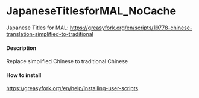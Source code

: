 # JapaneseTitlesforMAL_NoCache
Japanese Titles for MAL: https://greasyfork.org/en/scripts/19778-chinese-translation-simplified-to-traditional

#### Description
Replace simplified Chinese to traditional Chinese

#### How to install
https://greasyfork.org/en/help/installing-user-scripts
